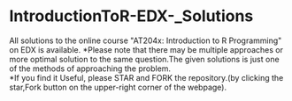 # IntroductionToR-EDX-_Solutions
All solutions to the online course "AT204x: Introduction to R Programming" on EDX is available.
*Please note that there may be multiple approaches or more optimal solution to the same question.The given solutions is just one of the methods of approaching the problem. <br>
*If you find it Useful, please STAR and FORK the repository.(by clicking the star,Fork button on the upper-right corner of the webpage).
